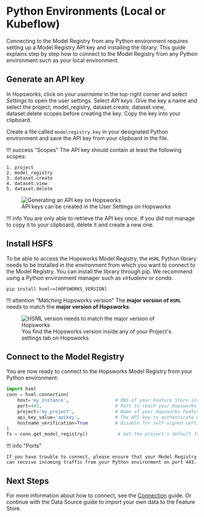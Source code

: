 # Python Environments (Local or Kubeflow)

Connecting to the Model Registry from any Python environment requires setting up a Model Registry API key and installing the library. This guide explains step by step how to connect to the Model Registry from any Python environment such as your local environment.

## Generate an API key

In Hopsworks, click on your *username* in the top-right corner and select *Settings* to open the user settings. Select *API keys*. Give the key a name and select the project, model_registry, dataset.create, dataset.view, dataset.delete scopes before creating the key. Copy the key into your clipboard.

Create a file called `modelregistry.key` in your designated Python environment and save the API key from your clipboard in the file.

!!! success "Scopes"
    The API key should contain at least the following scopes:

    1. project
    2. model_registry
    3. dataset.create
    4. dataset.view
    5. dataset.delete

<p align="center">
  <figure>
    <img src="../../../assets/images/api-key.png" alt="Generating an API key on Hopsworks">
    <figcaption>API keys can be created in the User Settings on Hopsworks</figcaption>
  </figure>
</p>

!!! info
    You are only able to retrieve the API key once. If you did not manage to copy it to your clipboard, delete it and create a new one.

## Install **HSFS**

To be able to access the Hopsworks Model Registry, the `HSML` Python library needs to be installed in the environment from which you want to connect to the Model Registry. You can install the library through pip. We recommend using a Python environment manager such as *virtualenv* or *conda*.

```
pip install hsml~=[HOPSWORKS_VERSION]
```

!!! attention "Matching Hopsworks version"
    The **major version of `HSML`** needs to match the **major version of Hopsworks**.


<p align="center">
    <figure>
        <img src="../../assets/images/hopsworks-version.png" alt="HSML version needs to match the major version of Hopsworks">
        <figcaption>You find the Hopsworks version inside any of your Project's settings tab on Hopsworks</figcaption>
    </figure>
</p>

## Connect to the Model Registry

You are now ready to connect to the Hopsworks Model Registry from your Python environment:

```python
import hsml
conn = hsml.connection(
    host='my_instance',                 # DNS of your Feature Store instance
    port=443,                           # Port to reach your Hopsworks instance, defaults to 443
    project='my_project',               # Name of your Hopsworks Feature Store project
    api_key_value='apikey',             # The API key to authenticate with Hopsworks
    hostname_verification=True          # Disable for self-signed certificates
)
fs = conn.get_model_registry()           # Get the project's default feature store
```

!!! info "Ports"

    If you have trouble to connect, please ensure that your Model Registry can receive incoming traffic from your Python environment on port 443.

## Next Steps

For more information about how to connect, see the [Connection](../generated/project.md) guide. Or continue with the Data Source guide to import your own data to the Feature Store.
